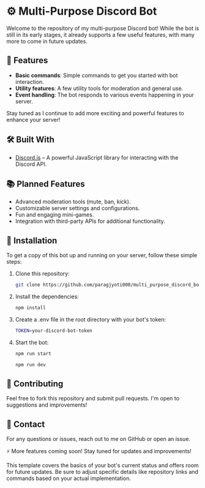 # ⚙️ Multi-Purpose Discord Bot

Welcome to the repository of my multi-purpose Discord bot! While the bot is still in its early stages, it already supports a few useful features, with many more to come in future updates.

## 🚀 Features

-   **Basic commands**: Simple commands to get you started with bot interaction.
-   **Utility features**: A few utility tools for moderation and general use.
-   **Event handling**: The bot responds to various events happening in your server.

Stay tuned as I continue to add more exciting and powerful features to enhance your server!

## 🛠️ Built With

-   [Discord.js](https://discord.js.org) – A powerful JavaScript library for interacting with the Discord API.

## 📚 Planned Features

-   Advanced moderation tools (mute, ban, kick).
-   Customizable server settings and configurations.
-   Fun and engaging mini-games.
-   Integration with third-party APIs for additional functionality.

## 🛑 Installation

To get a copy of this bot up and running on your server, follow these simple steps:

1. Clone this repository:

    ```bash
    git clone https://github.com/paragjyoti000/multi_purpose_discord_bot.git
    ```

2. Install the dependencies:

    ```bash
    npm install
    ```

3. Create a .env file in the root directory with your bot's token:

    ```bash
    TOKEN=your-discord-bot-token
    ```

4. Start the bot:

    ```bash
    npm run start
    ```

    ```bash
    npm run dev
    ```

## 🤝 Contributing

Feel free to fork this repository and submit pull requests. I'm open to suggestions and improvements!

## 📧 Contact

For any questions or issues, reach out to me on GitHub or open an issue.

⚡️ More features coming soon! Stay tuned for updates and improvements!

This template covers the basics of your bot's current status and offers room for future updates. Be sure to adjust specific details like repository links and commands based on your actual implementation.
